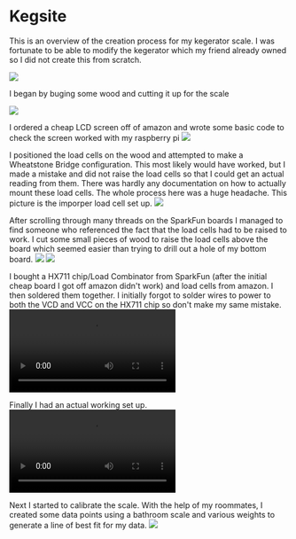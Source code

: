 # Kegsite

This is an overview of the creation process for my kegerator scale.  I was fortunate to be able to modify the kegerator which my friend already owned so I did not create this from scratch.

![](/Keg%20Fridge/0.1KegProblem.JPG)

I began by buging some wood and cutting it up for the scale

![](/Keg%20Fridge/0CutWood.JPG)

I ordered a cheap LCD screen off of amazon and wrote some basic code to check the screen worked with my raspberry pi
![](/Keg%20Fridge/1.1LCDSetUp.JPG)

I positioned the load cells on the wood and attempted to make a Wheatstone Bridge configuration.  This most likely would have worked, but I made a mistake and did not raise the load cells so that I could get an actual reading from them.  There was hardly any documentation on how to actually mount these load cells.  The whole process here was a huge headache.  This picture is the imporper load cell set up.
![](/Keg%20Fridge/3BadLoadCellSetUp.JPG)

After scrolling through many threads on the SparkFun boards I managed to find someone who referenced the fact that the load cells had to be raised to work.  I cut some small pieces of wood to raise the load cells above the board which seemed easier than trying to drill out a hole of my bottom board.
![](/Keg%20Fridge/4ImprovedWood.JPG)
![](/Keg%20Fridge/5ImprovingLoadCell.JPG)

I bought a HX711 chip/Load Combinator from SparkFun (after the initial cheap board I got off amazon didn't work) and load cells from amazon.  I then soldered them together.  I initially forgot to solder wires to power to both the VCD and VCC on the HX711 chip so don't make my same mistake.
![](/Keg%20Fridge/2Solder.mp4)

Finally I had an actual working set up.
![](/Keg%20Fridge/6ImprovedLoadCell.mp4)

Next I started to calibrate the scale.  With the help of my roommates, I created some data points using a bathroom scale and various weights to generate a line of best fit for my data.
![](/Keg%20Fridge/8Calibration.JPG)




